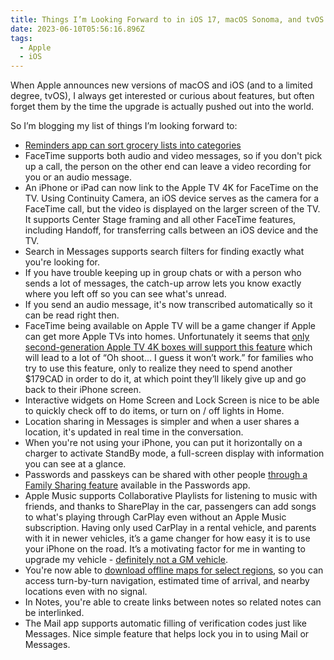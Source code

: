 ```yaml
---
title: Things I’m Looking Forward to in iOS 17, macOS Sonoma, and tvOS
date: 2023-06-10T05:56:16.896Z
tags:
  - Apple
  - iOS
---
```


When Apple announces new versions of macOS and iOS (and to a limited degree, tvOS), I always get interested or curious about features, but often forget them by the time the upgrade is actually pushed out into the world.

So I’m blogging my list of things I’m looking forward to:

- [Reminders app can sort grocery lists into categories](https://www.macrumors.com/2023/06/07/ios-17-reminders-grocery-sorting/)
- FaceTime supports both audio and video messages, so if you don't pick up a call, the person on the other end can leave a video recording for you or an audio message.
- An iPhone or iPad can now link to the Apple TV 4K for FaceTime on the TV. Using Continuity Camera, an iOS device serves as the camera for a FaceTime call, but the video is displayed on the larger screen of the TV. It supports Center Stage framing and all other FaceTime features, including Handoff, for transferring calls between an iOS device and the TV.
- Search in Messages supports search filters for finding exactly what you're looking for.
- If you have trouble keeping up in group chats or with a person who sends a lot of messages, the catch-up arrow lets you know exactly where you left off so you can see what's unread.
- If you send an audio message, it's now transcribed automatically so it can be read right then.
- FaceTime being available on Apple TV will be a game changer if Apple can get more Apple TVs into homes. Unfortunately it seems that [only second-generation Apple TV 4K boxes will support this feature](https://www.macrumors.com/2023/06/07/apple-music-sing-continuity-camera/) which will lead to a lot of “Oh shoot… I guess it won’t work.” for families who try to use this feature, only to realize they need to spend another $179CAD in order to do it, at which point they’ll likely give up and go back to their iPhone screen.
- Interactive widgets on Home Screen and Lock Screen is nice to be able to quickly check off to do items, or turn on / off lights in Home.
- Location sharing in Messages is simpler and when a user shares a location, it's updated in real time in the conversation.
- When you're not using your iPhone, you can put it horizontally on a charger to activate StandBy mode, a full-screen display with information you can see at a glance.
- Passwords and passkeys can be shared with other people [through a Family Sharing feature](https://www.macrumors.com/2023/06/07/ios-17-share-icloud-keychain-passwords/) available in the Passwords app.
- Apple Music supports Collaborative Playlists for listening to music with friends, and thanks to SharePlay in the car, passengers can add songs to what's playing through CarPlay even without an Apple Music subscription. Having only used CarPlay in a rental vehicle, and parents with it in newer vehicles, it’s a game changer for how easy it is to use your iPhone on the road. It’s a motivating factor for me in wanting to upgrade my vehicle - [definitely not a GM vehicle](https://daringfireball.net/linked/2023/04/02/gm-carplay-evs).
- You're now able to [download offline maps for select regions](https://www.macrumors.com/2023/06/07/apple-maps-offline-downloads-ios-17/), so you can access turn-by-turn navigation, estimated time of arrival, and nearby locations even with no signal.
- In Notes, you're able to create links between notes so related notes can be interlinked.
- The Mail app supports automatic filling of verification codes just like Messages. Nice simple feature that helps lock you in to using Mail or Messages.